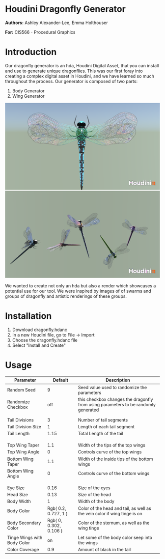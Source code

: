 # Houdini Dragonfly Generator
**Authors:** Ashley Alexander-Lee, Emma Holthouser

**For:** CIS566 - Procedural Graphics

# Introduction

Our dragonfly generator is an hda, Houdini Digital Asset, that you can install and use to generate unique dragonflies. This was our first foray into creating a complex digital asset in Houdini, and we have learned so much throughout the process. Our generator is composed of two parts:

1. Body Generator
2. Wing Generator

![Overview](/images/dragonfly.png)
![](images/dragonflyGroup.png)

We wanted to create not only an hda but also a render which showcases a potential use for our tool. We were inspired by images of of swarms and groups of dragonfly and artistic renderings of these groups.

# Installation
1. Download dragonfly.hdanc
2. In a new Houdini file, go to File -> Import
3. Choose the dragonfly.hdanc file
4. Select "Install and Create"

# Usage
| Parameter | Default | Description |
| --------- | ----- | ----------- |
| Random Seed | 9 | Seed value used to randomize the parameters|
|Randomize Checkbox | off | this checkbox changes the dragonfly from using parameters to be randomly generated |
| | |
| | |
| Tail Divisions | 3 | Number of tail segments | 
| Tail Division Size | 1 | Length of each tail segment |
| Tail Length | 1.15 | Total Length of the tail |
| | |
| | |
| | |
| Top Wing Taper | 1.1 | Width of the tips of the top wings |
| Top Wing Angle | 0 | Controls curve of the top wings |
| Bottom Wing Taper | 1.1 | Width of the inside tips of the bottom wings |
| Bottom Wing Angle | 0 | Controls curve of the bottom wings |
| | |
| | |
| | |
| Eye Size | 0.16 | Size of the eyes |
| Head Size | 0.13 | Size of the head |
| Body Width | 1 | Width of the body |
| Body Color | Rgb( 0.2, 0.727, 1 ) | Color of the head and tail, as well as the vein color if wing tinge is on |
| Body Secondary Color | Rgb( 0, 0.302, 0.106 ) | Color of the sternum, as well as the wing tinge |
| Tinge Wings with Body Color | on | Let some of the body color seep into the wings |
| Color Coverage | 0.9 | Amount of black in the tail |


